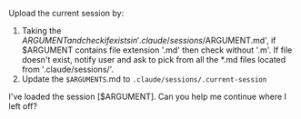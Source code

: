 Upload the current session by:

1. Taking the $ARGUMENT and check if exists in '.claude/sessions/$ARGUMENT.md', if $ARGUMENT contains file extension '.md' then check without '.m'. If file doesn't exist, notify user and ask to pick from all the *.md files located from '.claude/sessions/'.
2. Update the `$ARGUMENTS`.md to `.claude/sessions/.current-session`

I've loaded the session [$ARGUMENT]. Can you help me continue where I left off?